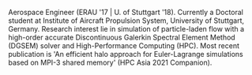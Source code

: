 Aerospace Engineer (ERAU '17 | U. of Stuttgart '18). Currently a Doctoral student at Institute of Aircraft Propulsion System, University of Stuttgart, Germany. Research interest lie in simulation of particle-laden flow with a high-order accurate Discontinuous Galerkin Spectral Element Method (DGSEM) solver and High-Performance Computing (HPC). Most recent publication is 'An efficient halo approach for Euler-Lagrange simulations based on MPI-3 shared memory' (HPC Asia 2021 Companion).
